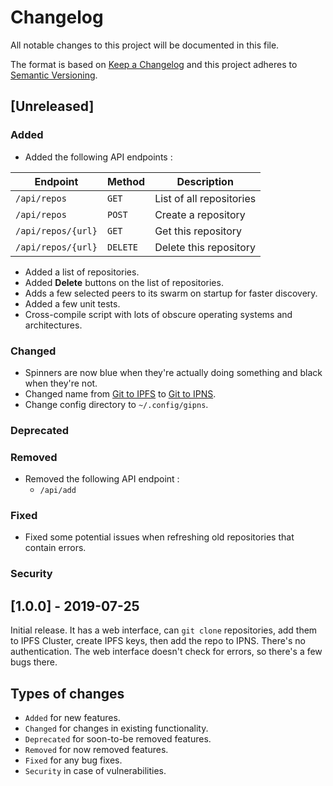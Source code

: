 # Changelog

All notable changes to this project will be documented in this file.

The format is based on [Keep a Changelog](https://keepachangelog.com/) and this project adheres to [Semantic Versioning](https://semver.org/).

## [Unreleased]

### Added

* Added the following API endpoints :

| Endpoint           | Method   | Description              |
| ------------------ | -------- | ------------------------ |
| `/api/repos`       | `GET`    | List of all repositories |
| `/api/repos`       | `POST`   | Create a repository      |
| `/api/repos/{url}` | `GET`    | Get this repository      |
| `/api/repos/{url}` | `DELETE` | Delete this repository   |

* Added a list of repositories.
* Added **Delete** buttons on the list of repositories.
* Adds a few selected peers to its swarm on startup for faster discovery.
* Added a few unit tests.
* Cross-compile script with lots of obscure operating systems and architectures.

### Changed

* Spinners are now blue when they're actually doing something and black when they're not.
* Changed name from [Git to IPFS](https://gitlab.com/NatoBoram/git-to-ipfs) to [Git to IPNS](https://gitlab.com/NatoBoram/git-to-ipns).
* Change config directory to `~/.config/gipns`.

### Deprecated

### Removed

* Removed the following API endpoint :
  * `/api/add`

### Fixed

* Fixed some potential issues when refreshing old repositories that contain errors.

### Security

## [1.0.0] - 2019-07-25

Initial release. It has a web interface, can `git clone` repositories, add them to IPFS Cluster, create IPFS keys, then add the repo to IPNS.
There's no authentication.
The web interface doesn't check for errors, so there's a few bugs there.

## Types of changes

* `Added` for new features.
* `Changed` for changes in existing functionality.
* `Deprecated` for soon-to-be removed features.
* `Removed` for now removed features.
* `Fixed` for any bug fixes.
* `Security` in case of vulnerabilities.
